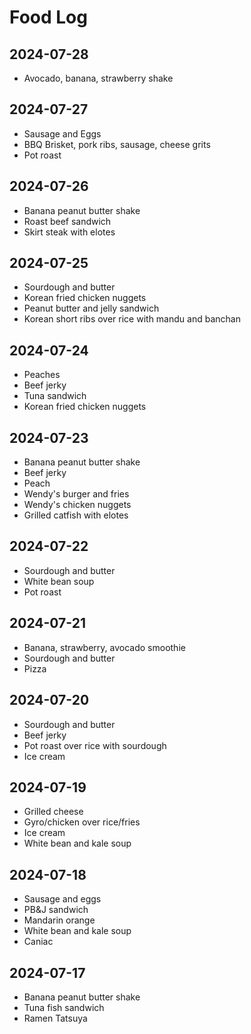 # Food Log

## 2024-07-28

- Avocado, banana, strawberry shake

## 2024-07-27

- Sausage and Eggs
- BBQ Brisket, pork ribs, sausage, cheese grits
- Pot roast

## 2024-07-26

- Banana peanut butter shake
- Roast beef sandwich
- Skirt steak with elotes

## 2024-07-25

- Sourdough and butter
- Korean fried chicken nuggets
- Peanut butter and jelly sandwich
- Korean short ribs over rice with mandu and banchan

## 2024-07-24

- Peaches
- Beef jerky
- Tuna sandwich
- Korean fried chicken nuggets

## 2024-07-23

- Banana peanut butter shake
- Beef jerky
- Peach
- Wendy's burger and fries
- Wendy's chicken nuggets
- Grilled catfish with elotes

## 2024-07-22

- Sourdough and butter
- White bean soup
- Pot roast

## 2024-07-21

- Banana, strawberry, avocado smoothie
- Sourdough and butter
- Pizza

## 2024-07-20

- Sourdough and butter
- Beef jerky
- Pot roast over rice with sourdough
- Ice cream

## 2024-07-19

- Grilled cheese
- Gyro/chicken over rice/fries
- Ice cream
- White bean and kale soup

## 2024-07-18

- Sausage and eggs
- PB&J sandwich
- Mandarin orange
- White bean and kale soup
- Caniac

## 2024-07-17

- Banana peanut butter shake
- Tuna fish sandwich
- Ramen Tatsuya
